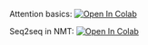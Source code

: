 Attention basics:
[![Open In Colab](https://colab.research.google.com/assets/colab-badge.svg)](https://colab.research.google.com/github/ml-mipt/ml-mipt/blob/advanced/week03_NMT_and_attention/week03_extra_Attention_basics.ipynb)

Seq2seq in NMT:
[![Open In Colab](https://colab.research.google.com/assets/colab-badge.svg)](https://colab.research.google.com/github/ml-mipt/ml-mipt/blob/advanced/week03_NMT_and_attention/week03_seq2seq_for_NMT.ipynb)
